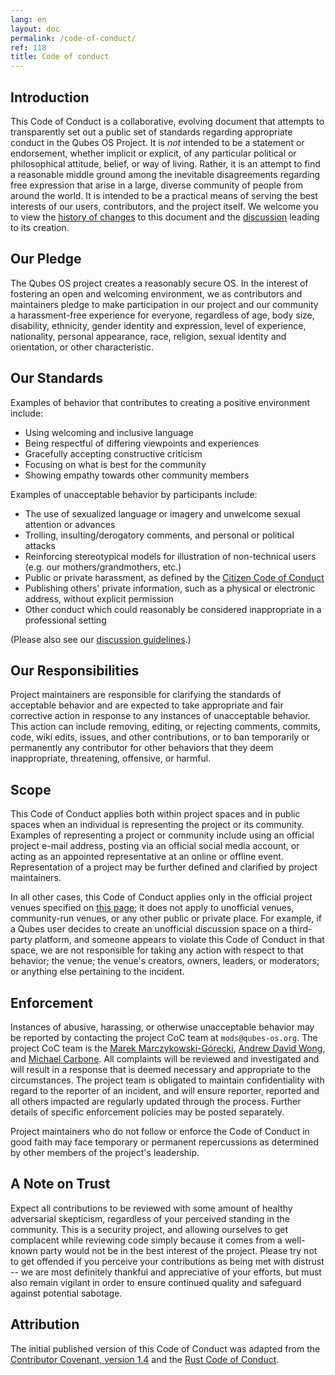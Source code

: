 ```yaml
---
lang: en
layout: doc
permalink: /code-of-conduct/
ref: 118
title: Code of conduct
---
```


## Introduction

This Code of Conduct is a collaborative, evolving document that attempts to
transparently set out a public set of standards regarding appropriate conduct
in the Qubes OS Project. It is *not* intended to be a statement or endorsement,
whether implicit or explicit, of any particular political or philosophical
attitude, belief, or way of living. Rather, it is an attempt to find a
reasonable middle ground among the inevitable disagreements regarding free
expression that arise in a large, diverse community of people from around the
world. It is intended to be a practical means of serving the best interests of
our users, contributors, and the project itself. We welcome you to view the
[history of
changes](https://github.com/QubesOS/qubes-doc/commits/master/about/code-of-conduct.md)
to this document and the
[discussion](https://github.com/QubesOS/qubes-issues/issues/2163) leading to
its creation.

## Our Pledge

The Qubes OS project creates a reasonably secure OS. In the interest of
fostering an open and welcoming environment, we as contributors and maintainers
pledge to make participation in our project and our community a harassment-free
experience for everyone, regardless of age, body size, disability, ethnicity,
gender identity and expression, level of experience, nationality, personal
appearance, race, religion, sexual identity and orientation, or other
characteristic.

## Our Standards

Examples of behavior that contributes to creating a positive environment
include:

- Using welcoming and inclusive language
- Being respectful of differing viewpoints and experiences
- Gracefully accepting constructive criticism
- Focusing on what is best for the community
- Showing empathy towards other community members

Examples of unacceptable behavior by participants include:

- The use of sexualized language or imagery and unwelcome sexual attention or
  advances
- Trolling, insulting/derogatory comments, and personal or political attacks
- Reinforcing stereotypical models for illustration of non-technical users
  (e.g. our mothers/grandmothers, etc.)
- Public or private harassment, as defined by the [Citizen Code of
  Conduct](https://github.com/stumpsyn/policies/blob/master/citizen_code_of_conduct.md)
- Publishing others' private information, such as a physical or electronic
  address, without explicit permission
- Other conduct which could reasonably be considered inappropriate in a
  professional setting

(Please also see our [discussion guidelines](/support/#discussion-guidelines).)

## Our Responsibilities

Project maintainers are responsible for clarifying the standards of acceptable
behavior and are expected to take appropriate and fair corrective action in
response to any instances of unacceptable behavior. This action can include
removing, editing, or rejecting comments, commits, code, wiki edits, issues,
and other contributions, or to ban temporarily or permanently any contributor
for other behaviors that they deem inappropriate, threatening, offensive, or
harmful.

## Scope

This Code of Conduct applies both within project spaces and in public spaces
when an individual is representing the project or its community. Examples of
representing a project or community include using an official project e-mail
address, posting via an official social media account, or acting as an
appointed representative at an online or offline event. Representation of a
project may be further defined and clarified by project maintainers.

In all other cases, this Code of Conduct applies only in the official project
venues specified on [this page](/support/); it does not apply to unofficial
venues, community-run venues, or any other public or private place. For
example, if a Qubes user decides to create an unofficial discussion space on a
third-party platform, and someone appears to violate this Code of Conduct in
that space, we are not responsible for taking any action with respect to that
behavior; the venue; the venue's creators, owners, leaders, or moderators; or
anything else pertaining to the incident.

## Enforcement

Instances of abusive, harassing, or otherwise unacceptable behavior may be
reported by contacting the project CoC team at `mods@qubes-os.org`. The project
CoC team is the [Marek
Marczykowski-Górecki](/team/#marek-marczykowski-górecki), [Andrew David
Wong](/team/#andrew-david-wong), and [Michael Carbone](/team/#michael-carbone).
All complaints will be reviewed and investigated and will result in a response
that is deemed necessary and appropriate to the circumstances. The project team
is obligated to maintain confidentiality with regard to the reporter of an
incident, and will ensure reporter, reported and all others impacted are
regularly updated through the process. Further details of specific enforcement
policies may be posted separately.

Project maintainers who do not follow or enforce the Code of Conduct in good
faith may face temporary or permanent repercussions as determined by other
members of the project's leadership.

## A Note on Trust

Expect all contributions to be reviewed with some amount of healthy adversarial
skepticism, regardless of your perceived standing in the community. This is a
security project, and allowing ourselves to get complacent while reviewing code
simply because it comes from a well-known party would not be in the best
interest of the project. Please try not to get offended if you perceive your
contributions as being met with distrust -- we are most definitely thankful and
appreciative of your efforts, but must also remain vigilant in order to ensure
continued quality and safeguard against potential sabotage.

## Attribution

The initial published version of this Code of Conduct was adapted from the
[Contributor Covenant, version
1.4](https://contributor-covenant.org/version/1/4) and the [Rust Code of
Conduct](https://www.rust-lang.org/en-US/conduct.html).

